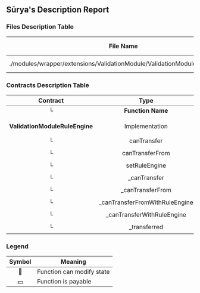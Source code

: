 ## Sūrya's Description Report

### Files Description Table


|  File Name  |  SHA-1 Hash  |
|-------------|--------------|
| ./modules/wrapper/extensions/ValidationModule/ValidationModuleRuleEngine.sol | [object Promise] |


### Contracts Description Table


|  Contract  |         Type        |       Bases      |                  |                 |
|:----------:|:-------------------:|:----------------:|:----------------:|:---------------:|
|     └      |  **Function Name**  |  **Visibility**  |  **Mutability**  |  **Modifiers**  |
||||||
| **ValidationModuleRuleEngine** | Implementation | ValidationModuleCore, ValidationModuleRuleEngineInternal |||
| └ | canTransfer | Public ❗️ |   |NO❗️ |
| └ | canTransferFrom | Public ❗️ |   |NO❗️ |
| └ | setRuleEngine | Public ❗️ | 🛑  | onlyRole |
| └ | _canTransfer | Internal 🔒 |   | |
| └ | _canTransferFrom | Internal 🔒 |   | |
| └ | _canTransferFromWithRuleEngine | Internal 🔒 |   | |
| └ | _canTransferWithRuleEngine | Internal 🔒 |   | |
| └ | _transferred | Internal 🔒 | 🛑  | |


### Legend

|  Symbol  |  Meaning  |
|:--------:|-----------|
|    🛑    | Function can modify state |
|    💵    | Function is payable |
